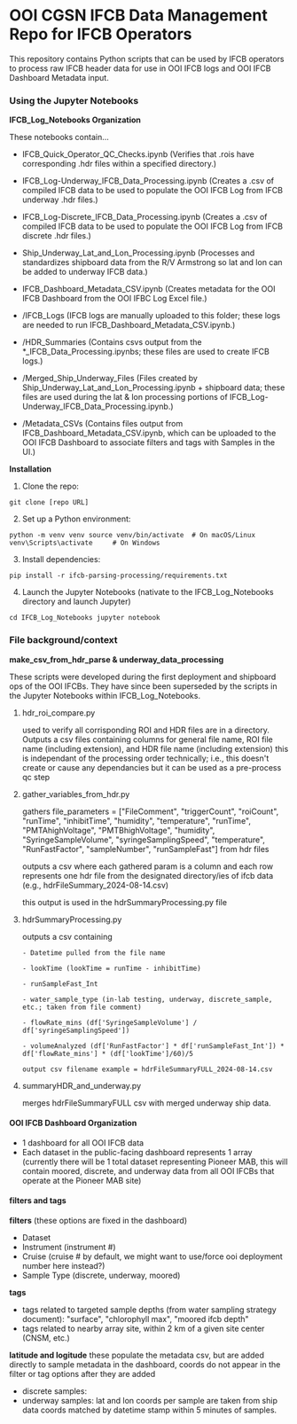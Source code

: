 # OOI CGSN IFCB Data Management Repo for IFCB Operators

This repository contains Python scripts that can be used by IFCB operators to process raw IFCB header data for use in OOI IFCB logs and 
OOI IFCB Dashboard Metadata input. 



### Using the Jupyter Notebooks


**IFCB_Log_Notebooks Organization**

These notebooks contain...
* IFCB_Quick_Operator_QC_Checks.ipynb (Verifies that .rois have corresponding .hdr files within a specified directory.)
* IFCB_Log-Underway_IFCB_Data_Processing.ipynb (Creates a .csv of compiled IFCB data to be used to populate the OOI IFCB Log from IFCB underway .hdr files.)
* IFCB_Log-Discrete_IFCB_Data_Processing.ipynb (Creates a .csv of compiled IFCB data to be used to populate the OOI IFCB Log from IFCB discrete .hdr files.)
* Ship_Underway_Lat_and_Lon_Processing.ipynb (Processes and standardizes shipboard data from the R/V Armstrong so lat and lon can be added to underway IFCB data.)
* IFCB_Dashboard_Metadata_CSV.ipynb (Creates metadata for the OOI IFCB Dashboard from the OOI IFBC Log Excel file.)

* /IFCB_Logs (IFCB logs are manually uploaded to this folder; these logs are needed to run IFCB_Dashboard_Metadata_CSV.ipynb.)
* /HDR_Summaries (Contains csvs output from the *_IFCB_Data_Processing.ipynbs; these files are used to create IFCB logs.)
* /Merged_Ship_Underway_Files (Files created by Ship_Underway_Lat_and_Lon_Processing.ipynb + shipboard data; these files are used during the lat & lon processing portions of IFCB_Log-Underway_IFCB_Data_Processing.ipynb.)
* /Metadata_CSVs (Contains files output from IFCB_Dashboard_Metadata_CSV.ipynb, which can be uploaded to the OOI IFCB Dashboard to associate filters and tags with Samples in the UI.) 

**Installation**

1) Clone the repo:

`git clone [repo URL]`

2) Set up a Python environment:

`python -m venv venv
source venv/bin/activate  # On macOS/Linux
venv\Scripts\activate     # On Windows`

3) Install dependencies:

`pip install -r ifcb-parsing-processing/requirements.txt`

4) Launch the Jupyter Notebooks (nativate to the IFCB_Log_Notebooks directory and launch Jupyter)

`cd IFCB_Log_Notebooks
jupyter notebook`

### File background/context

**make_csv_from_hdr_parse & underway_data_processing**

These scripts were developed during the first deployment and shipboard ops of the OOI IFCBs. They have since been superseded by the scripts in the Jupyter Notebooks within IFCB_Log_Notebooks.

1. hdr_roi_compare.py 

      used to verify all corrisponding ROI and HDR files are in a directory. Outputs a csv files containing columns for general file name, ROI file name (including extension), and HDR file name (including extension)
      this is independant of the processing order technically; i.e., this doesn't create or cause any dependancies but it can be used as a pre-process qc step

   
3. gather_variables_from_hdr.py

      gathers file_parameters = ["FileComment", "triggerCount", "roiCount", "runTime", "inhibitTime", "humidity", "temperature", "runTime", "PMTAhighVoltage", "PMTBhighVoltage", "humidity", "SyringeSampleVolume", "syringeSamplingSpeed", "temperature", "RunFastFactor", "sampleNumber", "runSampleFast"]
      from hdr files

      outputs a csv where each gathered param is a column and each row represents one hdr file from the designated directory/ies of ifcb data (e.g., hdrFileSummary_2024-08-14.csv)

      this output is used in the hdrSummaryProcessing.py file

4. hdrSummaryProcessing.py

      outputs a csv containing
   
       - Datetime pulled from the file name
   
       - lookTime (lookTime = runTime - inhibitTime)
   
       - runSampleFast_Int
   
       - water_sample_type (in-lab testing, underway, discrete_sample, etc.; taken from file comment)
   
       - flowRate_mins (df['SyringeSampleVolume'] / df['syringeSamplingSpeed'])
   
       - volumeAnalyzed (df['RunFastFactor'] * df['runSampleFast_Int']) * df['flowRate_mins'] * (df['lookTime']/60)/5

       output csv filename example = hdrFileSummaryFULL_2024-08-14.csv

6. summaryHDR_and_underway.py

    merges hdrFileSummaryFULL csv with merged underway ship data.



#### OOI IFCB Dashboard Organization
- 1 dashboard for all OOI IFCB data
- Each dataset in the public-facing dashboard represents 1 array (currently there will be 1 total dataset representing Pioneer MAB, this will contain moored, discrete, and underway data from all OOI IFCBs that operate at the Pioneer MAB site)

#### filters and tags

**filters** (these options are fixed in the dashboard)
- Dataset
- Instrument (instrument #)
- Cruise (cruise # by default, we might want to use/force ooi deployment number here instead?)
- Sample Type (discrete, underway, moored)

**tags**
- tags related to targeted sample depths (from water sampling strategy document): "surface", "chlorophyll max", "moored ifcb depth"
- tags related to nearby array site, within 2 km of a given site center (CNSM, etc.)

**latitude and logitude**
these populate the metadata csv, but are added directly to sample metadata in the dashboard, coords do not appear in the filter or tag options after they are added
- discrete samples:
- underway samples: lat and lon coords per sample are taken from ship data coords matched by datetime stamp within 5 minutes of samples. 




